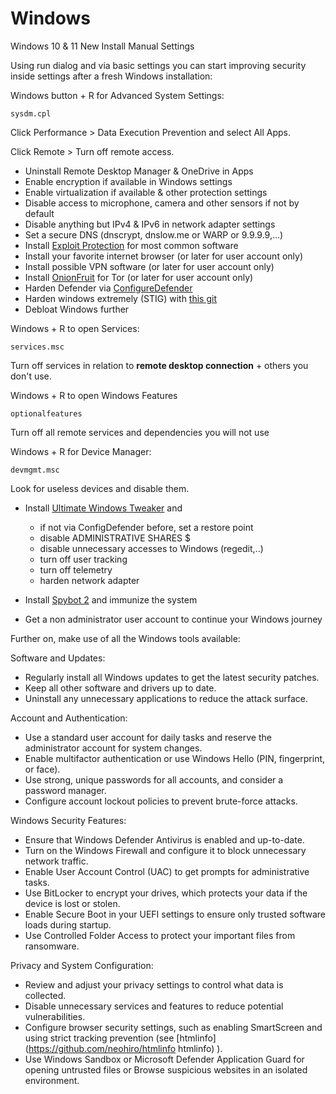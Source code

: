 # Windows
Windows 10 & 11 New Install Manual Settings

Using run dialog and via basic settings you can start improving security inside settings after a fresh Windows installation:

Windows button + R for Advanced System Settings:
```
sysdm.cpl
```
Click Performance > Data Execution Prevention and select All Apps.

Click Remote > Turn off remote access.

- Uninstall Remote Desktop Manager & OneDrive in Apps
- Enable encryption if available in Windows settings
- Enable virtualization if available & other protection settings
- Disable access to microphone, camera and other sensors if not by default
- Disable anything but IPv4 & IPv6 in network adapter settings
- Set a secure DNS (dnscrypt, dnslow.me or WARP or 9.9.9.9,...)
- Install [Exploit Protection](https://github.com/neohiro/ExploitProtection) for most common software
- Install your favorite internet browser (or later for user account only)
- Install possible VPN software (or later for user account only)
- Install [OnionFruit](https://github.com/dragonfruitnetwork/onionfruit) for Tor (or later for user account only)
- Harden Defender via [ConfigureDefender](https://github.com/AndyFul/ConfigureDefender)
- Harden windows extremely (STIG) with [this git](https://gist.github.com/neohiro/da3dc76dcf77c67878f02fd71ac17358)
- Debloat Windows further

Windows + R to open Services:
```
services.msc
```
Turn off services in relation to **remote desktop connection** + others you don't use.

Windows + R to open Windows Features
```
optionalfeatures
```
Turn off all remote services and dependencies you will not use

Windows + R for Device Manager:
```
devmgmt.msc
```
Look for useless devices and disable them.

- Install [Ultimate Windows Tweaker](https://www.thewindowsclub.com/downloads/UWT5.zip) and
  	- if not via ConfigDefender before, set a restore point	 
	- disable ADMINISTRATIVE SHARES $
 	- disable unnecessary accesses to Windows (regedit,..)
	- turn off user tracking
   	- turn off telemetry
	- harden network adapter

- Install [Spybot 2](https://www.safer-networking.org/products/spybot-free-edition/download-mirror-1/) and immunize the system
- Get a non administrator user account to continue your Windows journey


Further on, make use of all the Windows tools available:

Software and Updates:

- Regularly install all Windows updates to get the latest security patches.
- Keep all other software and drivers up to date.
- Uninstall any unnecessary applications to reduce the attack surface.

Account and Authentication:

- Use a standard user account for daily tasks and reserve the administrator account for system changes.
- Enable multifactor authentication or use Windows Hello (PIN, fingerprint, or face).
- Use strong, unique passwords for all accounts, and consider a password manager.
- Configure account lockout policies to prevent brute-force attacks.

Windows Security Features:

- Ensure that Windows Defender Antivirus is enabled and up-to-date.
- Turn on the Windows Firewall and configure it to block unnecessary network traffic.
- Enable User Account Control (UAC) to get prompts for administrative tasks.
- Use BitLocker to encrypt your drives, which protects your data if the device is lost or stolen.
- Enable Secure Boot in your UEFI settings to ensure only trusted software loads during startup.
- Use Controlled Folder Access to protect your important files from ransomware.

Privacy and System Configuration:

- Review and adjust your privacy settings to control what data is collected.
- Disable unnecessary services and features to reduce potential vulnerabilities.
- Configure browser security settings, such as enabling SmartScreen and using strict tracking prevention (see [htmlinfo](https://github.com/neohiro/htmlinfo htmlinfo) ).
- Use Windows Sandbox or Microsoft Defender Application Guard for opening untrusted files or Browse suspicious websites in an isolated environment.

